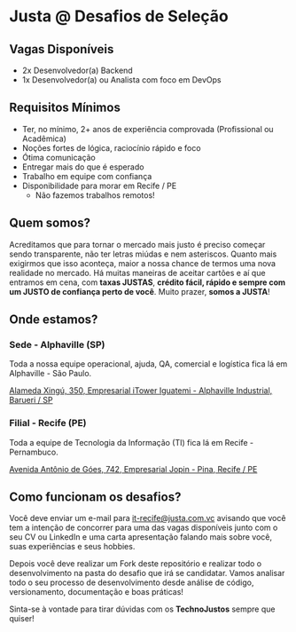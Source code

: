 # Justa @ Desafios de Seleção

## Vagas Disponíveis

- 2x Desenvolvedor(a) Backend
- 1x Desenvolvedor(a) ou Analista com foco em DevOps

## Requisitos Mínimos

- Ter, no mínimo, 2+ anos de experiência comprovada (Profissional ou Acadêmica)
- Noções fortes de lógica, raciocínio rápido e foco
- Ótima comunicação
- Entregar mais do que é esperado
- Trabalho em equipe com confiança
- Disponibilidade para morar em Recife / PE
  - Não fazemos trabalhos remotos!

## Quem somos?

Acreditamos que para tornar o mercado mais justo é preciso começar sendo transparente, não ter letras miúdas e nem asteriscos.
Quanto mais exigirmos que isso aconteça, maior a nossa chance de termos uma nova realidade no mercado.
Há muitas maneiras de aceitar cartões e aí que entramos em cena, com **taxas JUSTAS**, **crédito fácil, rápido e sempre com um JUSTO de confiança perto de você**.
Muito prazer, **somos a JUSTA**!

## Onde estamos?

### Sede - Alphaville (SP)

Toda a nossa equipe operacional, ajuda, QA, comercial e logística fica lá em Alphaville - São Paulo.

[Alameda Xingú, 350, Empresarial iTower Iguatemi - Alphaville Industrial, Barueri / SP](https://www.google.com/maps/place/JUSTA+COM+VC/@-23.4977729,-46.8307726,21z/data=!4m5!3m4!1s0x0:0xdb55bd5c09eb9664!8m2!3d-23.5049645!4d-46.849015)

### Filial - Recife (PE)

Toda a equipe de Tecnologia da Informação (TI) fica lá em Recife - Pernambuco.

[Avenida Antônio de Góes, 742, Empresarial Jopin - Pina, Recife / PE](https://goo.gl/maps/aEujw84xMokDW5Vv7)

## Como funcionam os desafios?

Você deve enviar um e-mail para it-recife@justa.com.vc avisando que você tem a intenção de concorrer para uma das vagas disponíveis junto com o seu CV ou LinkedIn e uma carta apresentação falando mais sobre você, suas experiências e seus hobbies.

Depois você deve realizar um Fork deste repositório e realizar todo o desenvolvimento na pasta do desafio que irá se candidatar. Vamos analisar todo o seu processo de desenvolvimento desde análise de código, versionamento, documentação e boas práticas!

Sinta-se à vontade para tirar dúvidas com os **TechnoJustos** sempre que quiser!
